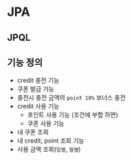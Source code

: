 # JPA

## JPQL


## 기능 정의
- credit 충전 기능
- 쿠폰 발급 기능
- 충전시 충전 금액의 `point 10%` 보너스 충전
- credit 사용 기능
  - 포인트 사용 기능 (조건에 부합 하면)
  - 쿠폰 사용 기능
- 내 쿠폰 조회
- 내 credit, point 조회 기능
- 사용 금액 조회(`일별`, `월별`)

